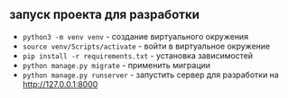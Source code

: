 ## запуск проекта для разработки

- `python3 -m venv venv` - создание виртуального окружения
- `source venv/Scripts/activate` - войти в виртуальное окружение
- `pip install -r requirements.txt` - установка зависимостей
- `python manage.py migrate` - применить миграции
- `python manage.py runserver` - запустить сервер для разработки на http://127.0.0.1:8000